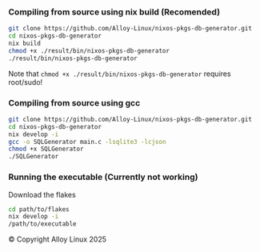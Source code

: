 ### Compiling from source using nix build (Recomended)
```bash
git clone https://github.com/Alloy-Linux/nixos-pkgs-db-generator.git
cd nixos-pkgs-db-generator
nix build
chmod +x ./result/bin/nixos-pkgs-db-generator
./result/bin/nixos-pkgs-db-generator
```
Note that `chmod +x ./result/bin/nixos-pkgs-db-generator` requires root/sudo!
### Compiling from source using gcc
```bash
git clone https://github.com/Alloy-Linux/nixos-pkgs-db-generator.git
cd nixos-pkgs-db-generator
nix develop -i
gcc -o SQLGenerator main.c -lsqlite3 -lcjson
chmod +x SQLGenerator
./SQLGenerator
```
### Running the executable (Currently not working)
Download the flakes
```bash
cd path/to/flakes
nix develop -i
/path/to/executable
```
&copy; Copyright Alloy Linux 2025